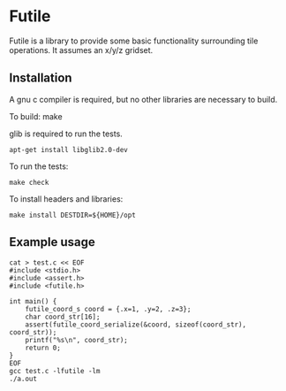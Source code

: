 # Futile

Futile is a library to provide some basic functionality surrounding tile operations. It assumes an x/y/z gridset.

## Installation

A gnu c compiler is required, but no other libraries are necessary to build.

To build:
    make

glib is required to run the tests.

    apt-get install libglib2.0-dev

To run the tests:

    make check

To install headers and libraries:

    make install DESTDIR=${HOME}/opt

## Example usage

```
cat > test.c << EOF
#include <stdio.h>
#include <assert.h>
#include <futile.h>

int main() {
    futile_coord_s coord = {.x=1, .y=2, .z=3};
    char coord_str[16];
    assert(futile_coord_serialize(&coord, sizeof(coord_str), coord_str));
    printf("%s\n", coord_str);
    return 0;
}
EOF
gcc test.c -lfutile -lm
./a.out
```
